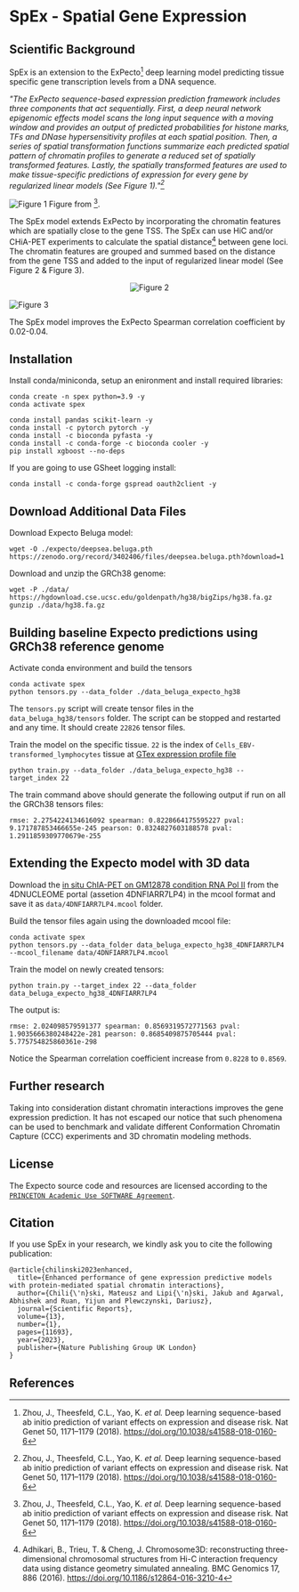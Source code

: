 # SpEx - Spatial Gene Expression 

## Scientific Background

SpEx is an extension to the ExPecto[^1] deep learning model predicting tissue specific gene transcription levels from a DNA sequence. 

_"The ExPecto sequence-based expression prediction framework includes three components that act sequentially. First, a deep neural network epigenomic effects model scans the long input sequence with a moving window and provides an output of predicted probabilities for histone marks, TFs and DNase hypersensitivity profiles at each spatial position. Then, a series of spatial transformation functions summarize each predicted spatial pattern of chromatin profiles to generate a reduced set of spatially transformed features. Lastly, the spatially transformed features are used to make tissue-specific predictions of expression for every gene by regularized linear models (See Figure 1)."[^1]_

![Figure 1](docs/expecto_fig1.jpg)
Figure from [^1].


The SpEx model extends ExPecto by incorporating the chromatin features which are spatially close to the gene TSS. The SpEx can use HiC and/or CHiA-PET experiments to calculate the spatial distance[^2] between gene loci. The chromatin features are grouped and summed based on the distance from the gene TSS and added to the input of regularized linear model (See Figure 2 & Figure 3).


<p align="center" width="100%">
    <img alt="Figure 2" src="docs/spex_fig2.png">
</p>

![Figure 3](docs/spex.png)

The SpEx model improves the ExPecto Spearman correlation coefficient by 0.02-0.04.

## Installation

Install conda/miniconda, setup an enironment and install required libraries:
```
conda create -n spex python=3.9 -y
conda activate spex

conda install pandas scikit-learn -y
conda install -c pytorch pytorch -y
conda install -c bioconda pyfasta -y
conda install -c conda-forge -c bioconda cooler -y
pip install xgboost --no-deps
```
If you are going to use GSheet logging install:
```
conda install -c conda-forge gspread oauth2client -y
```

## Download Additional Data Files
Download Expecto Beluga model:
```
wget -O ./expecto/deepsea.beluga.pth https://zenodo.org/record/3402406/files/deepsea.beluga.pth?download=1 
```
Download and unzip the GRCh38 genome:
```
wget -P ./data/ https://hgdownload.cse.ucsc.edu/goldenpath/hg38/bigZips/hg38.fa.gz
gunzip ./data/hg38.fa.gz
```

## Building baseline Expecto predictions using GRCh38 reference genome
Activate conda environment and build the tensors
```
conda activate spex
python tensors.py --data_folder ./data_beluga_expecto_hg38
```
The `tensors.py` script will create tensor files in the `data_beluga_hg38/tensors` folder. The script can be stopped and restarted and any time. It should create `22826` tensor files.

Train the model on the specific tissue. `22` is the index of `Cells_EBV-transformed_lymphocytes` tissue at [GTex expression profile file](./expecto/geneanno.exp.csv)
```
python train.py --data_folder ./data_beluga_expecto_hg38 --target_index 22
```
The train command above should generate the following output if run on all the GRCh38 tensors files:
```
rmse: 2.2754224134616092 spearman: 0.8228664175595227 pval: 9.171787853466655e-245 pearson: 0.8324827603188578 pval: 1.2911859309770679e-255
```

## Extending the Expecto model with 3D data
Download the [in situ ChIA-PET on GM12878 condition RNA Pol II](https://data.4dnucleome.org/files-processed/4DNFIARR7LP4/) from the 4DNUCLEOME portal (assetion 4DNFIARR7LP4) in the mcool format and save it as `data/4DNFIARR7LP4.mcool` folder.

Build the tensor files again using the downloaded mcool file:
```
conda activate spex
python tensors.py --data_folder data_beluga_expecto_hg38_4DNFIARR7LP4 --mcool_filename data/4DNFIARR7LP4.mcool
```
Train the model on newly created tensors:
```
python train.py --target_index 22 --data_folder data_beluga_expecto_hg38_4DNFIARR7LP4
```
The output is:
```
rmse: 2.024098579591377 spearman: 0.8569319572771563 pval: 1.9035666380248422e-281 pearson: 0.8685409875705444 pval: 5.775754825860361e-298
```
Notice the Spearman correlation coefficient increase from `0.8228` to `0.8569`.

## Further research
Taking into consideration distant chromatin interactions improves the gene expression prediction. It has not escaped our notice that such phenomena can be used to benchmark and validate different Conformation Chromatin Capture (CCC) experiments and 3D chromatin modeling methods.

## License
The Expecto source code and resources are licensed according to the [`PRINCETON Academic Use SOFTWARE Agreement`](https://github.com/FunctionLab/ExPecto).

## Citation

If you use SpEx in your research, we kindly ask you to cite the following publication:

```
@article{chilinski2023enhanced,
  title={Enhanced performance of gene expression predictive models with protein-mediated spatial chromatin interactions},
  author={Chili{\'n}ski, Mateusz and Lipi{\'n}ski, Jakub and Agarwal, Abhishek and Ruan, Yijun and Plewczynski, Dariusz},
  journal={Scientific Reports},
  volume={13},
  number={1},
  pages={11693},
  year={2023},
  publisher={Nature Publishing Group UK London}
}
```

## References
[^1]: Zhou, J., Theesfeld, C.L., Yao, K. _et al._ Deep learning sequence-based ab initio prediction of variant effects on expression and disease risk. Nat Genet 50, 1171–1179 (2018). https://doi.org/10.1038/s41588-018-0160-6

[^2]: Adhikari, B., Trieu, T. & Cheng, J. Chromosome3D: reconstructing three-dimensional chromosomal structures from Hi-C interaction frequency data using distance geometry simulated annealing. BMC Genomics 17, 886 (2016). https://doi.org/10.1186/s12864-016-3210-4
